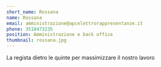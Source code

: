 ```yaml
---
short_name: Rossana
name: Rossana
email: amministrazione@apcelettrorappresentanze.it
phone: 3518473235
position: Amministrazione e back office
thumbnail: rossana.jpg
---
```

La regista dietro le quinte per massimizzare il nostro lavoro